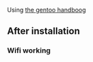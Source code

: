 Using [the gentoo handboog](https://wiki.gentoo.org/wiki/Handbook:Main_Page) 

## After installation  
### Wifi working

